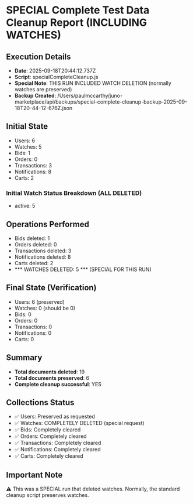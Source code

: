 # SPECIAL Complete Test Data Cleanup Report (INCLUDING WATCHES)

## Execution Details
- **Date**: 2025-09-18T20:44:12.737Z
- **Script**: specialCompleteCleanup.js
- **Special Note**: THIS RUN INCLUDED WATCH DELETION (normally watches are preserved)
- **Backup Created**: /Users/paulmccarthy/juno-marketplace/api/backups/special-complete-cleanup-backup-2025-09-18T20-44-12-676Z.json

## Initial State
- Users: 6
- Watches: 5
- Bids: 1
- Orders: 0
- Transactions: 3
- Notifications: 8
- Carts: 2

### Initial Watch Status Breakdown (ALL DELETED)
- active: 5

## Operations Performed
- Bids deleted: 1
- Orders deleted: 0
- Transactions deleted: 3
- Notifications deleted: 8
- Carts deleted: 2
- *** WATCHES DELETED: 5 *** (SPECIAL FOR THIS RUN)

## Final State (Verification)
- Users: 6 (preserved)
- Watches: 0 (should be 0)
- Bids: 0
- Orders: 0
- Transactions: 0
- Notifications: 0
- Carts: 0

## Summary
- **Total documents deleted**: 19
- **Total documents preserved**: 6
- **Complete cleanup successful**: YES

## Collections Status
- ✅ Users: Preserved as requested
- ✅ Watches: COMPLETELY DELETED (special request)
- ✅ Bids: Completely cleared
- ✅ Orders: Completely cleared
- ✅ Transactions: Completely cleared
- ✅ Notifications: Completely cleared
- ✅ Carts: Completely cleared

## Important Note
⚠️ This was a SPECIAL run that deleted watches. Normally, the standard cleanup script preserves watches.

